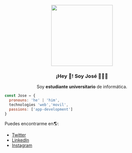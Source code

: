 <p align="center" width="300">
   <img style='width:300px height:300px border-radius:150px' align="center" width="200" src="https://user-images.githubusercontent.com/44094594/126071902-3aab804c-ff49-479e-a847-14de07501dc3.png" />
   <h3 align="center">¡Hey 👋! Soy José 🤖🇵🇾</h3>
</p>

<p align="center">Soy <strong>estudiante universitario</strong> de informática.<br/></p>


```js
const Jose = {
  pronouns: 'he' | 'him',
  technologies 'web','movil',
  passions: ['app-development']
}
```



Puedes encontrarme en🌎:
- [Twitter](https://twitter.com/jigaka3)
- [LinkedIn](linkedin.com/in/jose-garcete-796b70160)
- [Instagram](https://www.instagram.com/_joseka211219)



<!--
**Jigaka/Jigaka** is a ✨ _special_ ✨ repository because its `README.md` (this file) appears on your GitHub profile.

Here are some ideas to get you started:

- 🔭 I’m currently working on ...
- 🌱 I’m currently learning ...
- 👯 I’m looking to collaborate on ...
- 🤔 I’m looking for help with ...
- 💬 Ask me about ...
- 📫 How to reach me: ...
- 😄 Pronouns: ...
- ⚡ Fun fact: ...
-->
